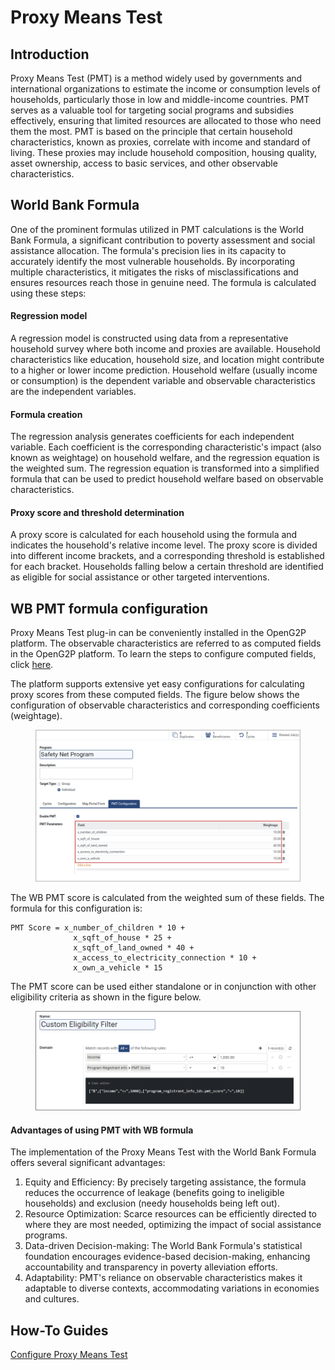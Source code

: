 # Proxy Means Test

## Introduction

Proxy Means Test (PMT) is a method widely used by governments and international organizations to estimate the income or consumption levels of households, particularly those in low and middle-income countries. PMT serves as a valuable tool for targeting social programs and subsidies effectively, ensuring that limited resources are allocated to those who need them the most. PMT is based on the principle that certain household characteristics, known as proxies, correlate with income and standard of living. These proxies may include household composition, housing quality, asset ownership, access to basic services, and other observable characteristics.

## World Bank Formula

One of the prominent formulas utilized in PMT calculations is the World Bank Formula, a significant contribution to poverty assessment and social assistance allocation. The formula's precision lies in its capacity to accurately identify the most vulnerable households. By incorporating multiple characteristics, it mitigates the risks of misclassifications and ensures resources reach those in genuine need. The formula is calculated using these steps:

#### Regression model

A regression model is constructed using data from a representative household survey where both income and proxies are available. Household characteristics like education, household size, and location might contribute to a higher or lower income prediction. Household welfare (usually income or consumption) is the dependent variable and observable characteristics are the independent variables.

#### Formula creation

The regression analysis generates coefficients for each independent variable. Each coefficient is the corresponding characteristic's impact (also known as weightage) on household welfare, and the regression equation is the weighted sum. The regression equation is transformed into a simplified formula that can be used to predict household welfare based on observable characteristics.&#x20;

#### Proxy score and threshold determination

A proxy score is calculated for each household using the formula and indicates the household's relative income level. The proxy score is divided into different income brackets, and a corresponding threshold is established for each bracket. Households falling below a certain threshold are identified as eligible for social assistance or other targeted interventions.&#x20;

## WB PMT formula configuration

Proxy Means Test plug-in can be conveniently installed in the OpenG2P platform. The observable characteristics are referred to as computed fields in the OpenG2P platform. To learn the steps to configure computed fields, click [here](../guides/user-guides/configure-proxy-mean-test.md).

The platform supports extensive yet easy configurations for calculating proxy scores from these computed fields. The figure below shows the configuration of observable characteristics and corresponding coefficients (weightage).&#x20;

<figure><img src="../.gitbook/assets/pmt_configuration (1).png" alt=""><figcaption></figcaption></figure>

The WB PMT score is calculated from the weighted sum of these fields. The formula for this configuration is:

```
PMT Score = x_number_of_children * 10 +
              x_sqft_of_house * 25 +
              x_sqft_of_land_owned * 40 +
              x_access_to_electricity_connection * 10 +
              x_own_a_vehicle * 15               
```

The PMT score can be used either standalone or in conjunction with other eligibility criteria as shown in the figure below.

<figure><img src="../.gitbook/assets/eligibility-filters.png" alt=""><figcaption></figcaption></figure>

#### Advantages of using PMT with WB formula

The implementation of the Proxy Means Test with the World Bank Formula offers several significant advantages:

1. Equity and Efficiency: By precisely targeting assistance, the formula reduces the occurrence of leakage (benefits going to ineligible households) and exclusion (needy households being left out).
2. Resource Optimization: Scarce resources can be efficiently directed to where they are most needed, optimizing the impact of social assistance programs.
3. Data-driven Decision-making: The World Bank Formula's statistical foundation encourages evidence-based decision-making, enhancing accountability and transparency in poverty alleviation efforts.
4. Adaptability: PMT's reliance on observable characteristics makes it adaptable to diverse contexts, accommodating variations in economies and cultures.

## How-To Guides

[Configure Proxy Means Test](../guides/user-guides/configure-proxy-mean-test.md)



####
